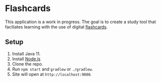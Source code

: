# Flashcards

This application is a work in progress. The goal is to create a study tool that faciliates learning with the use of digital [flashcards](https://en.wikipedia.org/wiki/Flashcard).

## Setup

1. Install Java 11.
2. Install [Node.js](https://nodejs.org/)
3. Clone the repo.
4. Run `npm start` and `gradlew` or `./gradlew`.
5. Site will open at `http://localhost:9000`.
